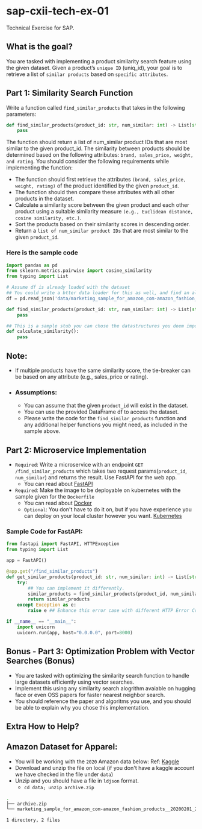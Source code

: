 # sap-cxii-tech-ex-01
Technical Exercise for SAP. 

## What is the goal? 
You are tasked with implementing a product similarity search feature using the given dataset. Given a product’s `unique ID` (uniq_id), your goal is to retrieve a list of `similar products` based on `specific attributes`.

## Part 1: Similarity Search Function

Write a function called `find_similar_products` that takes in the following parameters:

```python
def find_similar_products(product_id: str, num_similar: int) -> List[str]:
    pass
```

The function should return a list of num_similar product IDs that are most similar to the given product_id. 
The similarity between products should be determined based on the following attributes: `brand, sales_price, weight, and rating`.
You should consider the following requirements while implementing the function:
 - The function should first retrieve the attributes `(brand, sales_price, weight, rating)` of the product identified by the given `product_id`.
 - The function should then compare these attributes with all other products in the dataset.
 - Calculate a similarity score between the given product and each other product using a suitable similarity measure `(e.g., Euclidean distance, cosine similarity, etc.)`.
 - Sort the products based on their similarity scores in descending order.
 - Return a `list of num_similar product IDs` that are most similar to the given `product_id`.

### Here is the sample code

```python
import pandas as pd
from sklearn.metrics.pairwise import cosine_similarity
from typing import List

# Assume df is already loaded with the dataset
## You could write a btter data loader for this as well, and find an alternative to pandas.
df = pd.read_json('data/marketing_sample_for_amazon_com-amazon_fashion_products__20200201_20200430__30k_data.ldjson', lines=True)

def find_similar_products(product_id: str, num_similar: int) -> List[str]:
    pass

## This is a sample stub you can chose the datastructures you deem important.
def calculate_similarity():
    pass
```

## Note:
  - If multiple products have the same similarity score, the tie-breaker can be based on any attribute (e.g., sales_price or rating).

- ### Assumptions: 
  - You can assume that the given `product_id` will exist in the dataset.
  - You can use the provided DataFrame df to access the dataset.
  - Please write the code for the `find_similar_products` function and any additional helper functions you might need, as included in the sample above.

## Part 2: Microservice Implementation
- `Required`: Write a microservice with an endpoint `GET /find_similar_products` which takes two request params(`product_id`, `num_similar`) and returns the result. Use FastAPI for the web app.
  - You can read about [FastAPI](https://fastapi.tiangolo.com/)
- `Required`: Make the image to be deployable on kubernetes with the sample given for the `Dockerfile`
  - You can read about [Docker](https://docs.docker.com/)
  - `Optional`: You don't have to do it on, but if you have experience you can deploy on your local cluster however you want. [Kubernetes](https://kubernetes.io/)
  
### Sample Code for FastAPI: 
```python
from fastapi import FastAPI, HTTPException
from typing import List

app = FastAPI()

@app.get("/find_similar_products")
def get_similar_products(product_id: str, num_similar: int) -> List[str]:
    try:
        ## You can implement it differently.
        similar_products = find_similar_products(product_id, num_similar)
        return similar_products
    except Exception as e:
        raise e ## Enhance this error case with different HTTP Error Codes.

if __name__ == "__main__":
    import uvicorn
    uvicorn.run(app, host="0.0.0.0", port=8000)
```

## Bonus - Part 3: Optimization Problem with Vector Searches (Bonus)
- You are tasked with optimizing the similarity search function to handle large datasets efficiently using vector searches. 
- Implement this using any similarity search alogrithm avaiable on hugging face or even OSS papers for faster nearest neighbor search.
- You should reference the paper and algoritms you use, and you should be able to explain why you chose this implementation.

## Extra How to Help? 
## Amazon Dataset for Apparel: 
- You will be working with the `2020` Amazon data below: 
Ref: [Kaggle](https://www.kaggle.com/datasets/promptcloud/amazon-fashion-products-2020)
- Download and unzip the file on local (if you don't have a kaggle account we have checked in the file under `data`) 
- Unzip and you should have a file in `ldjson` format. 
  - `cd data; unzip archive.zip` 
```bash
.
├── archive.zip
└── marketing_sample_for_amazon_com-amazon_fashion_products__20200201_20200430__30k_data.ldjson

1 directory, 2 files
```
